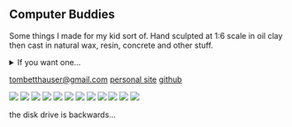 <body>
  <body>
    <section id="intro-section">
      <h1>Computer Buddies</h1>
      <p>Some things I made for my kid sort of. Hand sculpted at 1:6 scale in oil clay then cast in natural wax, resin, concrete and other stuff.
        <!-- Hopefully accurate minus the faces. Would love to make them 6 feet tall someday and maybe scan them for free 3D print files. -->
      </p>
    <details>
      <summary>
        <!-- <span style="text-decoration: underline; cursor: pointer;"> -->
          <!-- tombetthauser@gmail.com -->
          If you want one...
        <!-- </span> -->
      </summary>
      <p>$100 buys you the computer buddy of your choice and a hand-drawn post-it note portrait to be included in a free-to-download zine later this year.</p>
      <p>All proceeds go to covering materials costs and convention fees. Any extra money will be donated to local hacker spaces in Sacramento, CA.</p>
    </details>
    <p>
      <!-- <p style="text-decoration: underline;">tombetthauser@gmail.com</p> -->
      <a href="#hello">tombetthauser@gmail.com</a>
      <a href="http://tombetthauser.com">personal site</a>
      <a href="https://github.com/tombetthauser/computerbuddies">github</a>
    </p>
    </section>
    <section>
      <img src="./assets/images/34.jpg">
      <img src="./assets/images/33.jpg">
      <img src="./assets/images/32.jpg">
      <img src="./assets/images/BettHauser-6.jpg"> <!-- steve top concrete -->
      <img src="./assets/images/BettHauser-12.jpg"> <!-- steve front resin -->
      <img src="./assets/images/BettHauser-20.jpg"> <!-- don medium angle resin -->
      <img src="./assets/images/35.jpg">
      <!-- don low angle concrete -->
      <!-- don top concrete -->
      <img src="./assets/images/BettHauser-17.jpg"> 
      <img src="./assets/images/BettHauser-10.jpg"> <!-- steve medium angle concrete -->
      <img src="./assets/images/36.jpg">
      <!-- <img src="./assets/images/BettHauser-18.jpg">  -->
      <img src="./assets/images/BettHauser-2.jpg"> <!-- bob top concrete -->
      <!-- bob front resin -->
      <img src="./assets/images/BettHauser-23.jpg"> 
      <p>the disk drive is backwards...</p>
      <!-- <img src="./assets/images/BettHauser-1.jpg"> bob medium angle concrete -->
      <!-- <img src="./assets/images/BettHauser-22.jpg"> bob medium angle resin -->
      <!-- <img src="./assets/images/BettHauser-3.jpg"> -->
      <!-- <img src="./assets/images/BettHauser-21.jpg"> -->
    </section>
  </body>
</body>
</html>
